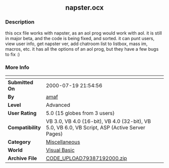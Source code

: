 ﻿<div align="center">

## napster\.ocx


</div>

### Description

this ocx file works with napster, as an aol prog would work with aol. it is still in major beta, and the code is being fixed, and sorted. it can punt users, view user info, get napster ver, add chatroom list to listbox, mass im, macros, etc. it has all the options of an aol prog, but they have a few bugs to fix :)
 
### More Info
 


<span>             |<span>
---                |---
**Submitted On**   |2000-07-19 21:54:56
**By**             |[amaf](https://github.com/Planet-Source-Code/PSCIndex/blob/master/ByAuthor/amaf.md)
**Level**          |Advanced
**User Rating**    |5.0 (15 globes from 3 users)
**Compatibility**  |VB 3\.0, VB 4\.0 \(16\-bit\), VB 4\.0 \(32\-bit\), VB 5\.0, VB 6\.0, VB Script, ASP \(Active Server Pages\) 
**Category**       |[Miscellaneous](https://github.com/Planet-Source-Code/PSCIndex/blob/master/ByCategory/miscellaneous__1-1.md)
**World**          |[Visual Basic](https://github.com/Planet-Source-Code/PSCIndex/blob/master/ByWorld/visual-basic.md)
**Archive File**   |[CODE\_UPLOAD79387192000\.zip](https://github.com/Planet-Source-Code/amaf-napster-ocx__1-9897/archive/master.zip)








